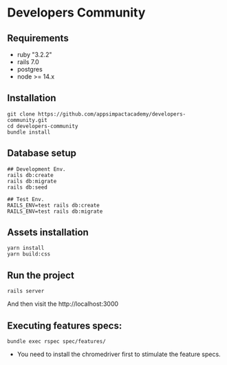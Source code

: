 # Developers Community

## Requirements
- ruby "3.2.2"
- rails 7.0
- postgres
- node >= 14.x

## Installation
```
git clone https://github.com/appsimpactacademy/developers-community.git
cd developers-community
bundle install
```
## Database setup
```
## Development Env.
rails db:create
rails db:migrate
rails db:seed

## Test Env.
RAILS_ENV=test rails db:create
RAILS_ENV=test rails db:migrate
```

## Assets installation
```
yarn install
yarn build:css
```

## Run the project
```
rails server
```
And then visit the http://localhost:3000

## Executing features specs:
```
bundle exec rspec spec/features/
```
* You need to install the chromedriver first to stimulate the feature specs.
